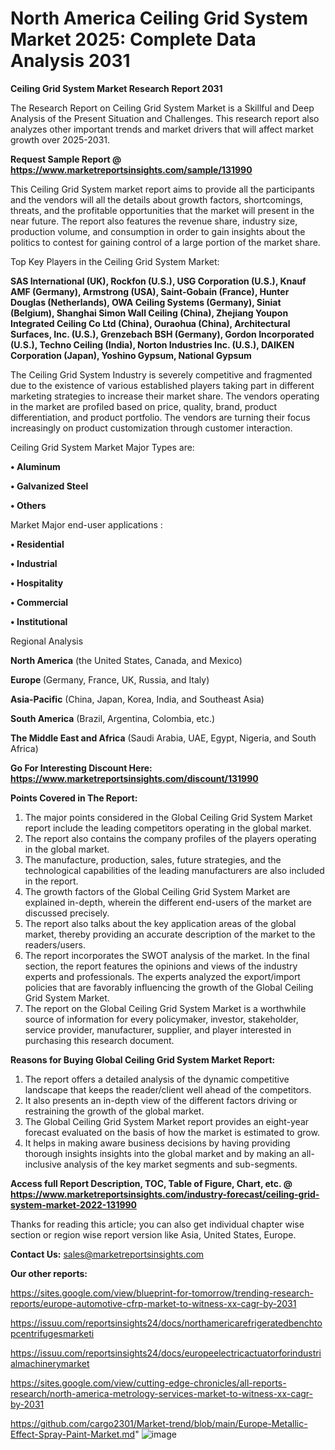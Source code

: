 # North America Ceiling Grid System Market 2025: Complete Data Analysis 2031

<strong>Ceiling Grid System Market Research Report 2031</strong>

The Research Report on Ceiling Grid System Market is a Skillful and Deep Analysis of the Present Situation and Challenges. This research report also analyzes other important trends and market drivers that will affect market growth over 2025-2031.

<strong>Request Sample Report @ <a href=https://www.marketreportsinsights.com/sample/131990>https://www.marketreportsinsights.com/sample/131990</a></strong>

This Ceiling Grid System market report aims to provide all the participants and the vendors will all the details about growth factors, shortcomings, threats, and the profitable opportunities that the market will present in the near future. The report also features the revenue share, industry size, production volume, and consumption in order to gain insights about the politics to contest for gaining control of a large portion of the market share.

Top Key Players in the Ceiling Grid System Market:

<strong>SAS International (UK), Rockfon (U.S.), USG Corporation (U.S.), Knauf AMF (Germany), Armstrong (USA), Saint-Gobain (France), Hunter Douglas (Netherlands), OWA Ceiling Systems (Germany), Siniat (Belgium), Shanghai Simon Wall Ceiling (China), Zhejiang Youpon Integrated Ceiling Co Ltd (China), Ouraohua (China), Architectural Surfaces, Inc. (U.S.), Grenzebach BSH (Germany), Gordon Incorporated (U.S.), Techno Ceiling (India), Norton Industries Inc. (U.S.), DAIKEN Corporation (Japan), Yoshino Gypsum, National Gypsum</strong>

The Ceiling Grid System Industry is severely competitive and fragmented due to the existence of various established players taking part in different marketing strategies to increase their market share. The vendors operating in the market are profiled based on price, quality, brand, product differentiation, and product portfolio. The vendors are turning their focus increasingly on product customization through customer interaction.

Ceiling Grid System Market Major Types are:

<strong>• Aluminum

• Galvanized Steel

• Others</strong>

Market Major end-user applications :

<strong>• Residential

• Industrial

• Hospitality

• Commercial

• Institutional</strong>

Regional Analysis

</u><strong><b>North America</b></strong> (the United States, Canada, and Mexico)

<strong><b>Europe </b></strong>(Germany, France, UK, Russia, and Italy)

<strong><b>Asia-Pacific</b></strong> (China, Japan, Korea, India, and Southeast Asia)

<strong><b>South America</b></strong> (Brazil, Argentina, Colombia, etc.)

<strong><b>The Middle East and Africa</b></strong> (Saudi Arabia, UAE, Egypt, Nigeria, and South Africa)

<strong>Go For Interesting Discount Here: <a href=https://www.marketreportsinsights.com/discount/131990>https://www.marketreportsinsights.com/discount/131990</a></strong>

<strong>Points Covered in The Report:</strong>
<ol>
  <li>The major points considered in the Global Ceiling Grid System Market report include the leading competitors operating in the global market.</li>
  <li>The report also contains the company profiles of the players operating in the global market.</li>
  <li>The manufacture, production, sales, future strategies, and the technological capabilities of the leading manufacturers are also included in the report.</li>
  <li>The growth factors of the Global Ceiling Grid System Market are explained in-depth, wherein the different end-users of the market are discussed precisely.</li>
  <li>The report also talks about the key application areas of the global market, thereby providing an accurate description of the market to the readers/users.</li>
  <li>The report incorporates the SWOT analysis of the market. In the final section, the report features the opinions and views of the industry experts and professionals. The experts analyzed the export/import policies that are favorably influencing the growth of the Global Ceiling Grid System Market.</li>
  <li>The report on the Global Ceiling Grid System Market is a worthwhile source of information for every policymaker, investor, stakeholder, service provider, manufacturer, supplier, and player interested in purchasing this research document.</li>
</ol>
<strong>Reasons for Buying Global Ceiling Grid System Market Report:</strong>

<ol>
  <li>The report offers a detailed analysis of the dynamic competitive landscape that keeps the reader/client well ahead of the competitors.</li>
  <li>It also presents an in-depth view of the different factors driving or restraining the growth of the global market.</li>
  <li>The Global Ceiling Grid System Market report provides an eight-year forecast evaluated on the basis of how the market is estimated to grow.</li>
  <li>It helps in making aware business decisions by having providing thorough insights insights into the global market and by making an all-inclusive analysis of the key market segments and sub-segments.</li>
</ol>
<strong>Access full Report Description, TOC, Table of Figure, Chart, etc. @ <a href=https://www.marketreportsinsights.com/industry-forecast/ceiling-grid-system-market-2022-131990>https://www.marketreportsinsights.com/industry-forecast/ceiling-grid-system-market-2022-131990</a></strong>


Thanks for reading this article; you can also get individual chapter wise section or region wise report version like Asia, United States, Europe.

<strong>Contact Us:</strong>
sales@marketreportsinsights.com

<strong>Our other reports:</strong>

<a href=https://sites.google.com/view/blueprint-for-tomorrow/trending-research-reports/europe-automotive-cfrp-market-to-witness-xx-cagr-by-2031>https://sites.google.com/view/blueprint-for-tomorrow/trending-research-reports/europe-automotive-cfrp-market-to-witness-xx-cagr-by-2031</a>

<a href=https://issuu.com/reportsinsights24/docs/northamericarefrigeratedbenchtopcentrifugesmarketi>https://issuu.com/reportsinsights24/docs/northamericarefrigeratedbenchtopcentrifugesmarketi</a>

<a href=https://issuu.com/reportsinsights24/docs/europeelectricactuatorforindustrialmachinerymarket>https://issuu.com/reportsinsights24/docs/europeelectricactuatorforindustrialmachinerymarket</a>

<a href=https://sites.google.com/view/cutting-edge-chronicles/all-reports-research/north-america-metrology-services-market-to-witness-xx-cagr-by-2031>https://sites.google.com/view/cutting-edge-chronicles/all-reports-research/north-america-metrology-services-market-to-witness-xx-cagr-by-2031</a>

<a href=https://github.com/cargo2301/Market-trend/blob/main/Europe-Metallic-Effect-Spray-Paint-Market.md>https://github.com/cargo2301/Market-trend/blob/main/Europe-Metallic-Effect-Spray-Paint-Market.md</a>"
![image](https://github.com/user-attachments/assets/38ab6cf3-eb86-421c-aa0f-9229cba8a8ce)
